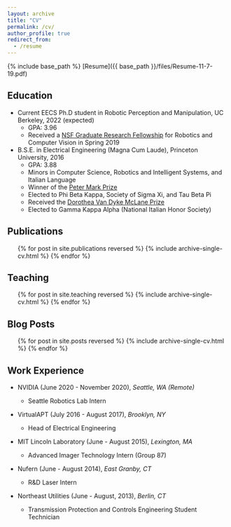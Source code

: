 ```yaml
---
layout: archive
title: "CV"
permalink: /cv/
author_profile: true
redirect_from:
  - /resume
---
```


{% include base_path %}
[Resume]({{ base_path }}/files/Resume-11-7-19.pdf)

Education
------
* Current EECS Ph.D student in Robotic Perception and Manipulation, UC Berkeley, 2022 (expected)
  * GPA: 3.96
  * Received a [NSF Graduate Research Fellowship](https://www.nsfgrfp.org/general_resources/about) for Robotics and Computer Vision in Spring 2019 
* B.S.E. in Electrical Engineering (Magna Cum Laude), Princeton University, 2016
  * GPA: 3.88
  * Minors in Computer Science, Robotics and Intelligent Systems, and Italian Language
  * Winner of the [Peter Mark Prize](http://ee.princeton.edu/news/department-presents-class-2016-awards)
  * Elected to Phi Beta Kappa, Society of Sigma Xi, and Tau Beta Pi
  * Received the [Dorothea Van Dyke McLane Prize](https://fit.princeton.edu/undergraduate/departmental-prizes)
  * Elected to Gamma Kappa Alpha (National Italian Honor Society)

Publications
------
  <ul>{% for post in site.publications reversed %}
    {% include archive-single-cv.html %}
  {% endfor %}</ul>

Teaching
------
  <ul>{% for post in site.teaching reversed %}
    {% include archive-single-cv.html %}
  {% endfor %}</ul>

Blog Posts
------
  <ul>{% for post in site.posts reversed %}
    {% include archive-single-cv.html %}
  {% endfor %}</ul>

Work Experience
------
* NVIDIA (June 2020 - November 2020), _Seattle, WA (Remote)_
  * Seattle Robotics Lab Intern
  
* VirtualAPT (July 2016 - August 2017), _Brooklyn, NY_
  * Head of Electrical Engineering

* MIT Lincoln Laboratory (June - August 2015), _Lexington, MA_
  * Advanced Imager Technology Intern (Group 87)

* Nufern (June - August 2014), _East Granby, CT_
  * R&D Laser Intern

* Northeast Utilities (June - August, 2013), _Berlin, CT_
  * Transmission Protection and Controls Engineering Student Technician
